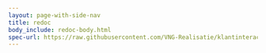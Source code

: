 ```yaml
---
layout: page-with-side-nav
title: redoc
body_include: redoc-body.html
spec-url: https://raw.githubusercontent.com/VNG-Realisatie/klantinteracties/main/docs/api_familie_klantinteracties/klantinteracties_beheer/openapi.yaml
---
```

<redoc spec-url='{{page.spec-url}}'></redoc>
